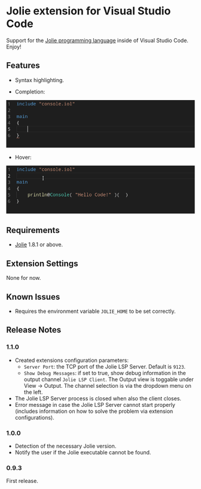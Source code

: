 # Jolie extension for Visual Studio Code

Support for the [Jolie programming language](https://jolie-lang.org) inside of Visual Studio Code. Enjoy!

## Features

- Syntax highlighting.

- Completion:

![Completion](images/feature-completion.gif)

- Hover:

![Hover](images/feature-hover.gif)

## Requirements

- [Jolie](https://jolie-lang.org) 1.8.1 or above.

## Extension Settings

None for now.

## Known Issues

- Requires the environment variable `JOLIE_HOME` to be set correctly.

## Release Notes

### 1.1.0

- Created extensions configuration parameters:
  - `Server Port`: the TCP port of the Jolie LSP Server. Default is `9123`.
  - `Show Debug Messages`: if set to true, show debug information in the output channel `Jolie LSP Client`. The Output view is toggable under View -> Output. The channel selection is via the dropdown menu on the left.
- The Jolie LSP Server process is closed when also the client closes.
- Error message in case the Jolie LSP Server cannot start properly (includes information on how to solve the problem via extension configurations).

### 1.0.0

- Detection of the necessary Jolie version.
- Notify the user if the Jolie executable cannot be found.

### 0.9.3

First release.